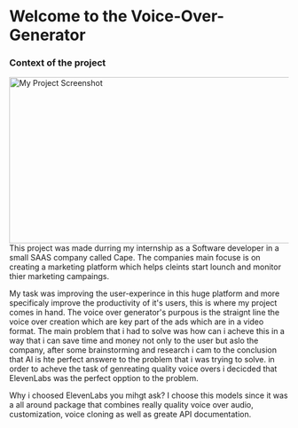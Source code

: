 # Welcome to the Voice-Over-Generator

### Context of the project 

<img src="https://www.bycape.io/shareimage.png" alt="My Project Screenshot" width="550" height="300">
This project was made durring my internship as a Software developer in a small SAAS company called Cape. The companies main focuse is on creating a marketing platform which helps cleints start lounch and monitor thier marketing campaings.

My task was improving the user-experince in this huge platform and more specificaly improve the productivity of it's users, this is where my project comes in hand. The voice over generator's purpous is the straignt line the voice over creation which are key part of the ads which are in a video format. The main problem that i had to solve was how can i acheve this in a way that i can save time and money not only to the user but aslo the company, after some brainstorming and research i cam to the conclusion that AI is hte perfect answere to the problem that i was trying to solve. in order to acheve the task of genreating quality voice overs i decicded that ElevenLabs was the perfect opption to the problem. 

Why i choosed ElevenLabs you mihgt ask? 
I choose this models since it was a all around package that combines really quality voice over audio, customization, voice cloning as well as greate API documentation. 




